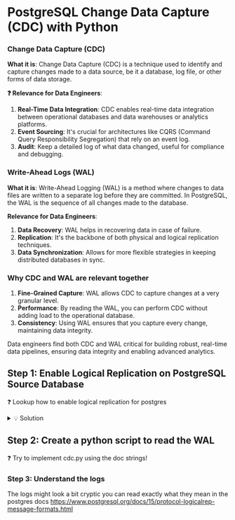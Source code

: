 # PostgreSQL Change Data Capture (CDC) with Python

### Change Data Capture (CDC)

**What it is**: Change Data Capture (CDC) is a technique used to identify and capture changes made to a data source, be it a database, log file, or other forms of data storage.

**❓ Relevance for Data Engineers**:

1. **Real-Time Data Integration**: CDC enables real-time data integration between operational databases and data warehouses or analytics platforms.
2. **Event Sourcing**: It's crucial for architectures like CQRS (Command Query Responsibility Segregation) that rely on an event log.
3. **Audit**: Keep a detailed log of what data changed, useful for compliance and debugging.

### Write-Ahead Logs (WAL)

**What it is**: Write-Ahead Logging (WAL) is a method where changes to data files are written to a separate log before they are committed. In PostgreSQL, the WAL is the sequence of all changes made to the database.

**Relevance for Data Engineers**:

1. **Data Recovery**: WAL helps in recovering data in case of failure.
2. **Replication**: It's the backbone of both physical and logical replication techniques.
3. **Data Synchronization**: Allows for more flexible strategies in keeping distributed databases in sync.

### Why CDC and WAL are relevant together

1. **Fine-Grained Capture**: WAL allows CDC to capture changes at a very granular level.
2. **Performance**: By reading the WAL, you can perform CDC without adding load to the operational database.
3. **Consistency**: Using WAL ensures that you capture every change, maintaining data integrity.

Data engineers find both CDC and WAL critical for building robust, real-time data pipelines, ensuring data integrity and enabling advanced analytics.


## Step 1: Enable Logical Replication on PostgreSQL Source Database


❓ Lookup how to enable logical replication for postgres


<details>
<summary markdown='span'>💡 Solution</summary>


1. Locate the `postgresql.conf` file in  `/etc/postgresql/[version]/main/`

2. Edit `postgresql.conf` to include the following lines:

    ```plaintext
    wal_level = logical
    max_replication_slots = 5
    max_wal_senders = 5
    ```

3. Restart the PostgreSQL service to apply the changes:

    - On Linux:
        ```bash
        sudo systemctl restart postgresql
        ```

</details>

## Step 2: Create a python script to read the WAL

❓ Try to implement cdc.py using the doc strings!


### Step 3: Understand the logs

The logs might look a bit cryptic you can read exactly what they mean in the postgres docs https://www.postgresql.org/docs/15/protocol-logicalrep-message-formats.html
